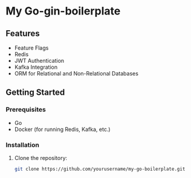 # My Go-gin-boilerplate

## Features
- Feature Flags
- Redis
- JWT Authentication
- Kafka Integration
- ORM for Relational and Non-Relational Databases

## Getting Started

### Prerequisites
- Go
- Docker (for running Redis, Kafka, etc.)

### Installation
1. Clone the repository:
   ```sh
   git clone https://github.com/yourusername/my-go-boilerplate.git
